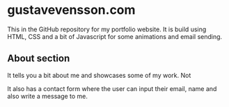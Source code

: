# gustavevensson.com
This in the GitHub repository for my portfolio website.
It is build using HTML, CSS and a bit of Javascript for some animations
and email sending.

## About section
It tells you a bit about me and showcases some of my work.
Not 



It also has a contact form where the user can input their email, name
and also write a message to me.



